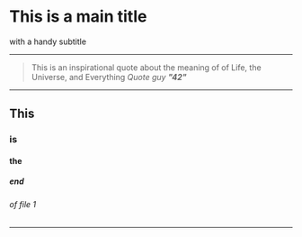 # This is a main title

with a handy subtitle

---

> This is an inspirational quote about the 
> meaning of of Life, the Universe, and Everything
> <cite>Quote guy **"42"**</cite>

---

## This
### is
#### the
##### end 
###### of file 1

---

